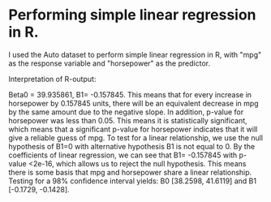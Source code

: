 # Performing simple linear regression in R.

I used the Auto dataset to perform simple linear regression in R, with "mpg" as the response variable and "horsepower" as the predictor.

Interpretation of R-output: 

Beta0 = 39.935861, B1= -0.157845. This means that for every increase in horsepower by 0.157845 units, there will be an equivalent decrease in mpg by the same amount due to the negative slope. In addition, p-value for horsepower was less than 0.05. This means it is statistically significant, which means that a significant p-value for horsepower indicates that it will give a reliable guess of mpg. To test for a linear relationship, we use the null hypothesis of B1=0 with alternative hypothesis B1 is not equal to 0. By the coefficients of linear regression, we can see that B1= -0.157845 with p-value <2e-16, which allows us to reject the null hypothesis. This means there is some basis that mpg and horsepower share a linear relationship. Testing for a 98% confidence interval yields: B0 [38.2598, 41.6119] and B1 [-0.1729, -0.1428].
